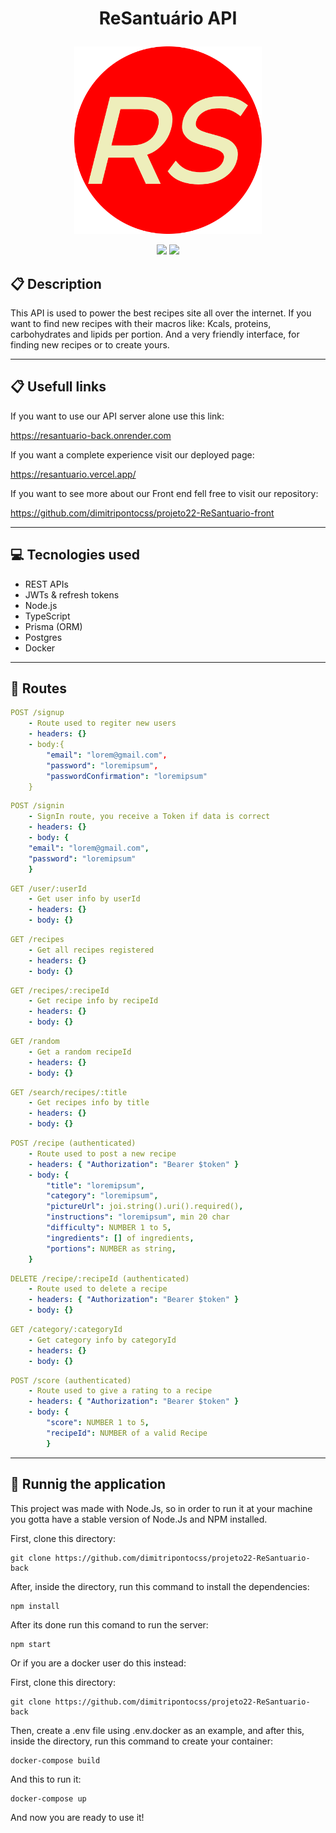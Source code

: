 # <p align = "center"> ReSantuário API </p>

<p align="center">
   <img style="width:300px" src="./ReadMeIMG/android-chrome-512x512.png"/>
</p>

<p align = "center">
   <img src="https://img.shields.io/badge/author-dimitripontocss-4dae71?style=flat-square" />
   <img src="https://img.shields.io/github/languages/count/dimitripontocss/projeto22-ReSantuario-back?color=4dae71&style=flat-square" />
</p>

## :clipboard: Description

This API is used to power the best recipes site all over the internet. If you want to find new recipes with their macros like: Kcals, proteins, carbohydrates and lipids per portion. And a very friendly interface, for finding new recipes or to create yours.

---

## :clipboard: Usefull links

If you want to use our API server alone use this link:

https://resantuario-back.onrender.com

If you want a complete experience visit our deployed page:

https://resantuario.vercel.app/

If you want to see more about our Front end fell free to visit our repository:

https://github.com/dimitripontocss/projeto22-ReSantuario-front

---

## :computer: Tecnologies used

- REST APIs
- JWTs & refresh tokens
- Node.js
- TypeScript
- Prisma (ORM)
- Postgres
- Docker

---

## :rocket: Routes

```yml
POST /signup
    - Route used to regiter new users
    - headers: {}
    - body:{
        "email": "lorem@gmail.com",
        "password": "loremipsum",
        "passwordConfirmation": "loremipsum"
    }
```

```yml
POST /signin
    - SignIn route, you receive a Token if data is correct
    - headers: {}
    - body: {
    "email": "lorem@gmail.com",
    "password": "loremipsum"
    }
```

```yml
GET /user/:userId
    - Get user info by userId
    - headers: {}
    - body: {}
```

```yml
GET /recipes
    - Get all recipes registered
    - headers: {}
    - body: {}
```

```yml
GET /recipes/:recipeId
    - Get recipe info by recipeId
    - headers: {}
    - body: {}
```

```yml
GET /random
    - Get a random recipeId
    - headers: {}
    - body: {}
```

```yml
GET /search/recipes/:title
    - Get recipes info by title
    - headers: {}
    - body: {}
```

```yml
POST /recipe (authenticated)
    - Route used to post a new recipe
    - headers: { "Authorization": "Bearer $token" }
    - body: {
        "title": "loremipsum",
        "category": "loremipsum",
        "pictureUrl": joi.string().uri().required(),
        "instructions": "loremipsum", min 20 char
        "difficulty": NUMBER 1 to 5,
        "ingredients": [] of ingredients,
        "portions": NUMBER as string,
    }
```

```yml
DELETE /recipe/:recipeId (authenticated)
    - Route used to delete a recipe
    - headers: { "Authorization": "Bearer $token" }
    - body: {}
```

```yml
GET /category/:categoryId
    - Get category info by categoryId
    - headers: {}
    - body: {}
```

```yml
POST /score (authenticated)
    - Route used to give a rating to a recipe
    - headers: { "Authorization": "Bearer $token" }
    - body: {
        "score": NUMBER 1 to 5,
        "recipeId": NUMBER of a valid Recipe
        }
```

---

## 🏁 Runnig the application

This project was made with Node.Js, so in order to run it at your machine you gotta have a stable version of Node.Js and NPM installed.

First, clone this directory:

```
git clone https://github.com/dimitripontocss/projeto22-ReSantuario-back
```

After, inside the directory, run this command to install the dependencies:

```
npm install
```

After its done run this comand to run the server:

```
npm start
```

Or if you are a docker user do this instead:

First, clone this directory:

```
git clone https://github.com/dimitripontocss/projeto22-ReSantuario-back
```

Then, create a .env file using .env.docker as an example, and after this, inside the directory, run this command to create your container:

```
docker-compose build
```

And this to run it:

```
docker-compose up
```

And now you are ready to use it!
